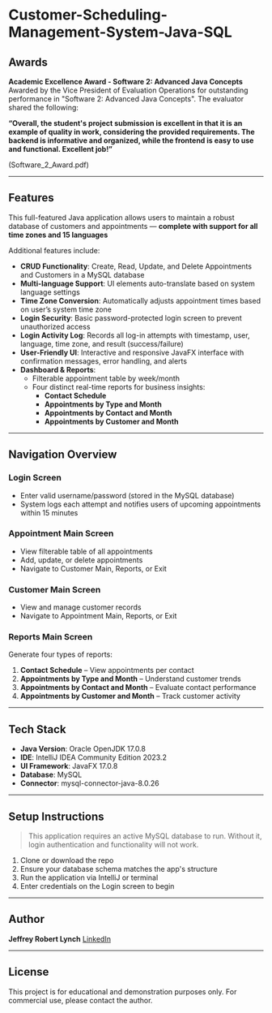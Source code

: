# Customer-Scheduling-Management-System-Java-SQL

## Awards

**Academic Excellence Award - Software 2: Advanced Java Concepts**  
Awarded by the Vice President of Evaluation Operations for outstanding performance in "Software 2: Advanced Java Concepts". The evaluator shared the following:

**“Overall, the student's project submission is excellent in that it is an example of quality in work, considering the provided requirements. The backend is informative and organized, while the frontend is easy to use and functional. Excellent job!”**

(Software_2_Award.pdf)

---

## Features

This full-featured Java application allows users to maintain a robust database of customers and appointments — **complete with support for all time zones and 15 languages**

Additional features include:

- **CRUD Functionality**: Create, Read, Update, and Delete Appointments and Customers in a MySQL database  
- **Multi-language Support**: UI elements auto-translate based on system language settings  
- **Time Zone Conversion**: Automatically adjusts appointment times based on user’s system time zone  
- **Login Security**: Basic password-protected login screen to prevent unauthorized access  
- **Login Activity Log**: Records all log-in attempts with timestamp, user, language, time zone, and result (success/failure)  
- **User-Friendly UI**: Interactive and responsive JavaFX interface with confirmation messages, error handling, and alerts  
- **Dashboard & Reports**:
  - Filterable appointment table by week/month
  - Four distinct real-time reports for business insights:
    - **Contact Schedule**
    - **Appointments by Type and Month**
    - **Appointments by Contact and Month**
    - **Appointments by Customer and Month**

---

## Navigation Overview

### Login Screen
- Enter valid username/password (stored in the MySQL database)
- System logs each attempt and notifies users of upcoming appointments within 15 minutes

### Appointment Main Screen
- View filterable table of all appointments
- Add, update, or delete appointments
- Navigate to Customer Main, Reports, or Exit

### Customer Main Screen
- View and manage customer records
- Navigate to Appointment Main, Reports, or Exit

### Reports Main Screen
Generate four types of reports:
1. **Contact Schedule** – View appointments per contact  
2. **Appointments by Type and Month** – Understand customer trends  
3. **Appointments by Contact and Month** – Evaluate contact performance  
4. **Appointments by Customer and Month** – Track customer activity  

---

## Tech Stack

- **Java Version**: Oracle OpenJDK 17.0.8  
- **IDE**: IntelliJ IDEA Community Edition 2023.2  
- **UI Framework**: JavaFX 17.0.8  
- **Database**: MySQL  
- **Connector**: mysql-connector-java-8.0.26  

---

## Setup Instructions

> This application requires an active MySQL database to run. Without it, login authentication and functionality will not work.

1. Clone or download the repo  
2. Ensure your database schema matches the app's structure  
3. Run the application via IntelliJ or terminal  
4. Enter credentials on the Login screen to begin

---

## Author

**Jeffrey Robert Lynch**  [LinkedIn](https://www.linkedin.com/in/jeffrey-lynch-350930348)

---

## License

This project is for educational and demonstration purposes only. For commercial use, please contact the author.
